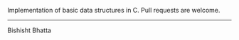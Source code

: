 Implementation of basic data structures in C. 
Pull requests are welcome.

----------
Bishisht Bhatta
